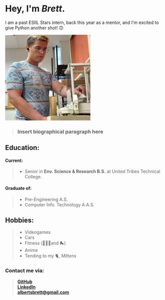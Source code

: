 # Hey, I'm *Brett*.
I am a past ESIIL Stars intern, back this year as a mentor, and I'm excited to give Python another shot! 🙃  

<img src="Brett.jpg" width="275" height="275">

> 
> ### Insert biographical paragraph here
> 


## Education:
#### Current: 
> - Senior in **Env. Science & Research B.S.** at United Tribes Technical College.

#### Graduate of:
> - Pre-Engineering A.S. 
> - Computer Info. Technology A.A.S.


## Hobbies:
> - Videogames
> - Cars
> - Fitness (🏋🏼‍♂️and 🛼)
> - Anime
> - Tending to my 🐈, *Mittens*



### **Contact me via:**
> <a href="https://github.com/Wakunza" target="_blank">**GitHub**</a>  
> <a href="https://www.linkedin.com/in/brettalberts/" target="_blank">**LinkedIn**</a>  
> <a href="albertsbrett@gmail.com"> **albertsbrett@gmail.com** </a>  

